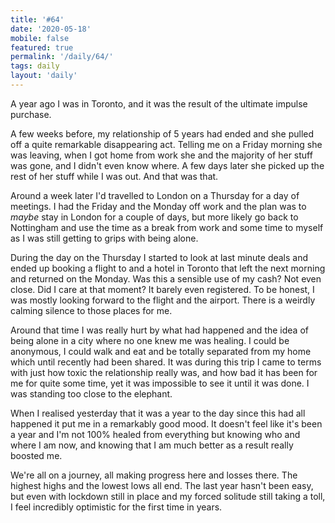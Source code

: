 ```yaml
---
title: '#64'
date: '2020-05-18'
mobile: false
featured: true
permalink: '/daily/64/'
tags: daily
layout: 'daily'
---
```


A year ago I was in Toronto, and it was the result of the ultimate impulse purchase.

A few weeks before, my relationship of 5 years had ended and she pulled off a quite remarkable disappearing act. Telling me on a Friday morning she was leaving, when I got home from work she and the majority of her stuff was gone, and I didn't even know where. A few days later she picked up the rest of her stuff while I was out. And that was that.

Around a week later I'd travelled to London on a Thursday for a day of meetings. I had the Friday and the Monday off work and the plan was to _maybe_ stay in London for a couple of days, but more likely go back to Nottingham and use the time as a break from work and some time to myself as I was still getting to grips with being alone.

During the day on the Thursday I started to look at last minute deals and ended up booking a flight to and a hotel in Toronto that left the next morning and returned on the Monday. Was this a sensible use of my cash? Not even close. Did I care at that moment? It barely even registered. To be honest, I was mostly looking forward to the flight and the airport. There is a weirdly calming silence to those places for me.

Around that time I was really hurt by what had happened and the idea of being alone in a city where no one knew me was healing. I could be anonymous, I could walk and eat and be totally separated from my home which until recently had been shared. It was during this trip I came to terms with just how toxic the relationship really was, and how bad it has been for me for quite some time, yet it was impossible to see it until it was done. I was standing too close to the elephant.

When I realised yesterday that it was a year to the day since this had all happened it put me in a remarkably good mood. It doesn't feel like it's been a year and I'm not 100% healed from everything but knowing who and where I am now, and knowing that I am much better as a result really boosted me.

We're all on a journey, all making progress here and losses there. The highest highs and the lowest lows all end. The last year hasn't been easy, but even with lockdown still in place and my forced solitude still taking a toll, I feel incredibly optimistic for the first time in years.
